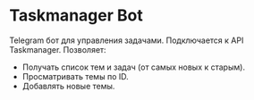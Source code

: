 # Taskmanager Bot

Telegram бот для управления задачами. Подключается к API Taskmanager. Позволяет:

- Получать список тем и задач (от самых новых к старым).
- Просматривать темы по ID.
- Добавлять новые темы.

